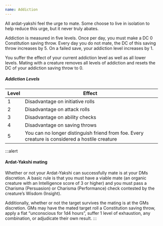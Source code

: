 ```yaml
---
name: Addiction
---
```

All ardat-yakshi feel the urge to mate. Some choose to live in isolation to help reduce this urge, but it never truly abates.

Addiction is measured in five levels. Once per day, you must make a DC 0 Constitution saving throw. Every day you do
not mate, the DC of this saving throw increases by 5. On a failed save, your addiction level increases by 1.

You suffer the effect of your current addiction level as well as all lower levels. Mating with a creature removes
all levels of addiction and resets the DC of your addiction saving throw to 0.

##### Addiction Levels

Level|Effect
---|---
1|Disadvantage on initiative rolls
2|Disadvantage on attack rolls
3|Disadvantage on ability checks
4|Disadvantage on saving throws
5|You can no longer distinguish friend from foe. Every creature is considered a hostile creature

:::alert
#### Ardat-Yakshi mating

Whether or not your Ardat-Yakshi can successfully mate is at your DMs discretion. A basic rule is that you must
have a viable mate (an organic creature with an Intelligence score of 3 or higher) and you must pass a
Charisma (Persuasion) or Charisma (Performance) check contested by the creature’s Wisdom (Insight).

Additionally, whether or not the target survives the mating is at the GMs discretion. GMs may have the mated
target roll a Constitution saving throw, apply a flat “unconscious for 1d4 hours”, suffer 1 level of exhaustion,
any combination, or adjudicate their own result.
:::


